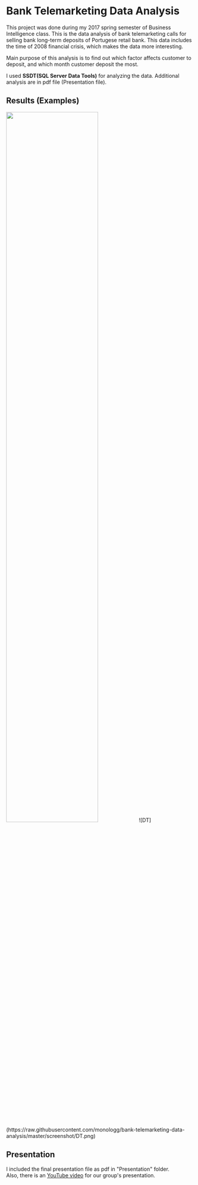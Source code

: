 # Bank Telemarketing Data Analysis
This project was done during my 2017 spring semester of Business Intelligence class. This is the data analysis of bank telemarketing calls for selling bank long-term deposits of Portugese retail bank. This data includes the time of 2008 financial crisis, which makes the data more interesting.  
  
Main purpose of this analysis is to find out which factor affects customer to deposit, and which month customer deposit the most.  

I used **SSDT(SQL Server Data Tools)** for analyzing the data. Additional analysis are in pdf file (Presentation file).

## Results (Examples)
<img src="https://raw.githubusercontent.com/monologg/bank-telemarketing-data-analysis/master/screenshot/NB.png" width="70%">
![DT](https://raw.githubusercontent.com/monologg/bank-telemarketing-data-analysis/master/screenshot/DT.png)

## Presentation
I included the final presentation file as pdf in "Presentation" folder.  
Also, there is an [YouTube video](https://youtu.be/-qhtImt6k08) for our group's presentation.